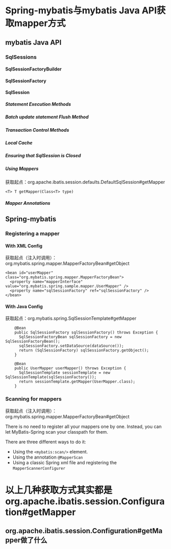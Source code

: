 # Spring-mybatis与mybatis Java API获取mapper方式

## mybatis Java API

### SqlSessions

#### SqlSessionFactoryBuilder

#### SqlSessionFactory

#### SqlSession

##### Statement Execution Methods

##### Batch update statement Flush Method

##### Transaction Control Methods

##### Local Cache

##### Ensuring that SqlSession is Closed

##### Using Mappers

获取起点：org.apache.ibatis.session.defaults.DefaultSqlSession#getMapper

```
<T> T getMapper(Class<T> type)
```

##### Mapper Annotations

## Spring-mybatis

### Registering a mapper

#### With XML Config

获取起点（注入时调用）：org.mybatis.spring.mapper.MapperFactoryBean#getObject

```
<bean id="userMapper" class="org.mybatis.spring.mapper.MapperFactoryBean">
  <property name="mapperInterface" value="org.mybatis.spring.sample.mapper.UserMapper" />
  <property name="sqlSessionFactory" ref="sqlSessionFactory" />
</bean>
```

#### With Java Config

获取起点：org.mybatis.spring.SqlSessionTemplate#getMapper

```
    @Bean
    public SqlSessionFactory sqlSessionFactory() throws Exception {
      SqlSessionFactoryBean sqlSessionFactory = new SqlSessionFactoryBean();
      sqlSessionFactory.setDataSource(dataSource());
      return (SqlSessionFactory) sqlSessionFactory.getObject();
    }

    @Bean
    public UserMapper userMapper() throws Exception {
      SqlSessionTemplate sessionTemplate = new SqlSessionTemplate(sqlSessionFactory());
      return sessionTemplate.getMapper(UserMapper.class);
    }
```

### Scanning for mappers

获取起点（注入时调用）：org.mybatis.spring.mapper.MapperFactoryBean#getObject

There is no need to register all your mappers one by one. Instead, you can let MyBatis-Spring scan your classpath for them.

There are three different ways to do it:

- Using the `<mybatis:scan/>` element.
- Using the annotation `@MapperScan`
- Using a classic Spring xml file and registering the `MapperScannerConfigurer`

# 以上几种获取方式其实都是 org.apache.ibatis.session.Configuration#getMapper

## org.apache.ibatis.session.Configuration#getMapper做了什么

